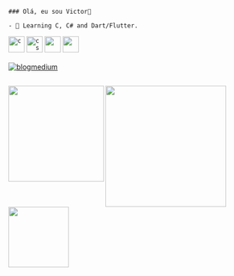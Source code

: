 ```
### Olá, eu sou Victor👋

- 📕 Learning C, C# and Dart/Flutter.

```
<code><img height="32" src="https://cdn.jsdelivr.net/gh/devicons/devicon/icons/c/c-original.svg" alt="c"/></code>
<code><img height="32" src="https://cdn.jsdelivr.net/gh/devicons/devicon/icons/csharp/csharp-original.svg" alt="csharp"/></code>
<code><img height="32" src="https://cdn.jsdelivr.net/gh/devicons/devicon/icons/dart/dart-original.svg" /></code>
<code><img height="32" src="https://cdn.jsdelivr.net/gh/devicons/devicon/icons/flutter/flutter-original.svg" /></code>
<br></br>
<a href="https://medium.com/@Victorldev" target="_blank" rel="external"><img src="https://img.shields.io/badge/Medium-12100E?style=for-the- badge&logo=medium&logoColor=white" alt="blogmedium"></a>
##

<div align="left">
  <img align="left" height="190em" src="https://github-readme-stats.vercel.app/api?username=vlopess&show_icons=true&theme=dark&include_all_commits=true&count_private=true"/>
  <img align="left" height="240em" src="https://user-images.githubusercontent.com/121266927/212063189-82aba6a1-9c29-4dde-93fe-843df2bf5ef6.gif" /> 
  <img align="left" height="120em" src="https://github-readme-stats.vercel.app/api/top-langs/?username=vlopess&layout=compact&langs_count=7&theme=dark"/>
  <a href="https://github.com/vlopess">
</div>


